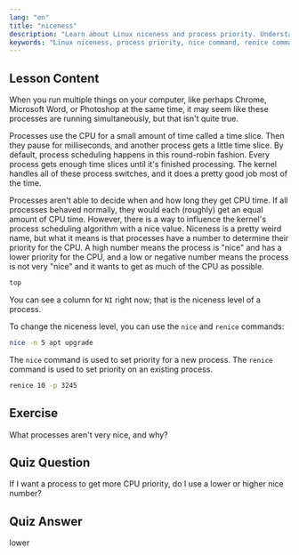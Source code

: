 ```yaml
---
lang: "en"
title: "niceness"
description: "Learn about Linux niceness and process priority. Understand nice and renice commands to manage CPU time for processes. Improve system performance!"
keywords: "Linux niceness, process priority, nice command, renice command, Linux tutorial, CPU scheduling, beginner Linux, Linux guide"
---
```


## Lesson Content

When you run multiple things on your computer, like perhaps Chrome, Microsoft Word, or Photoshop at the same time, it may seem like these processes are running simultaneously, but that isn't quite true.

Processes use the CPU for a small amount of time called a time slice. Then they pause for milliseconds, and another process gets a little time slice. By default, process scheduling happens in this round-robin fashion. Every process gets enough time slices until it's finished processing. The kernel handles all of these process switches, and it does a pretty good job most of the time.

Processes aren't able to decide when and how long they get CPU time. If all processes behaved normally, they would each (roughly) get an equal amount of CPU time. However, there is a way to influence the kernel's process scheduling algorithm with a nice value. Niceness is a pretty weird name, but what it means is that processes have a number to determine their priority for the CPU. A high number means the process is "nice" and has a lower priority for the CPU, and a low or negative number means the process is not very "nice" and it wants to get as much of the CPU as possible.

```bash
top
```

You can see a column for `NI` right now; that is the niceness level of a process.

To change the niceness level, you can use the `nice` and `renice` commands:

```bash
nice -n 5 apt upgrade
```

The `nice` command is used to set priority for a new process. The `renice` command is used to set priority on an existing process.

```bash
renice 10 -p 3245
```

## Exercise

What processes aren't very nice, and why?

## Quiz Question

If I want a process to get more CPU priority, do I use a lower or higher nice number?

## Quiz Answer

lower
